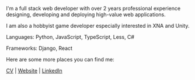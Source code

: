 I'm a full stack web developer with over 2 years professional experience designing, developing and deploying high-value web applications.

I am also a hobbyist game developer especially interested in XNA and Unity.

Languages: Python, JavaScript, TypeScript, Less, C#

Frameworks: Django, React

Here are some more places you can find me:

[CV](https://www.sebastianpreston.com/sebastian-preston-cv.pdf) | [Website](https://www.sebastianpreston.com/) | [LinkedIn](https://www.linkedin.com/in/sebprest/)
